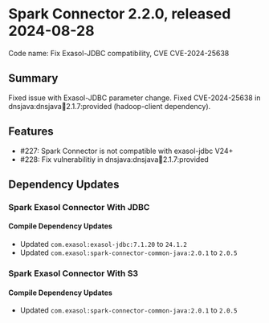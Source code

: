 # Spark Connector 2.2.0, released 2024-08-28

Code name: Fix Exasol-JDBC compatibility, CVE CVE-2024-25638

## Summary
Fixed issue with Exasol-JDBC parameter change.
Fixed CVE-2024-25638 in dnsjava:dnsjava:jar:2.1.7:provided (hadoop-client dependency).

## Features

* #227: Spark Connector is not compatible with exasol-jdbc V24+
* #228: Fix vulnerabilitiy in dnsjava:dnsjava:jar:2.1.7:provided

## Dependency Updates

### Spark Exasol Connector With JDBC

#### Compile Dependency Updates

* Updated `com.exasol:exasol-jdbc:7.1.20` to `24.1.2`
* Updated `com.exasol:spark-connector-common-java:2.0.1` to `2.0.5`

### Spark Exasol Connector With S3

#### Compile Dependency Updates

* Updated `com.exasol:spark-connector-common-java:2.0.1` to `2.0.5`
